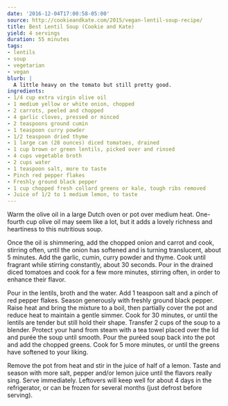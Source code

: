 ```yaml
---
date: '2016-12-04T17:00:58-05:00'
source: http://cookieandkate.com/2015/vegan-lentil-soup-recipe/
title: Best Lentil Soup (Cookie and Kate)
yield: 4 servings
duration: 55 minutes
tags:
- lentils
- soup
- vegetarian
- vegan
blurb: |
  A little heavy on the tomato but still pretty good.
ingredients:
- 1/4 cup extra virgin olive oil
- 1 medium yellow or white onion, chopped
- 2 carrots, peeled and chopped
- 4 garlic cloves, pressed or minced
- 2 teaspoons ground cumin
- 1 teaspoon curry powder
- 1/2 teaspoon dried thyme
- 1 large can (28 ounces) diced tomatoes, drained
- 1 cup brown or green lentils, picked over and rinsed
- 4 cups vegetable broth
- 2 cups water
- 1 teaspoon salt, more to taste
- Pinch red pepper flakes
- Freshly ground black pepper
- 1 cup chopped fresh collard greens or kale, tough ribs removed
- Juice of 1/2 to 1 medium lemon, to taste
---
```


Warm the olive oil in a large Dutch oven or pot over medium heat. One-fourth
cup olive oil may seem like a lot, but it adds a lovely richness and
heartiness to this nutritious soup.

Once the oil is shimmering, add the chopped onion and carrot and cook,
stirring often, until the onion has softened and is turning translucent,
about 5 minutes. Add the garlic, cumin, curry powder and thyme. Cook until
fragrant while stirring constantly, about 30 seconds. Pour in the drained
diced tomatoes and cook for a few more minutes, stirring often, in order to
enhance their flavor.

Pour in the lentils, broth and the water. Add 1 teaspoon salt and a pinch of
red pepper flakes. Season generously with freshly ground black pepper. Raise
heat and bring the mixture to a boil, then partially cover the pot and
reduce heat to maintain a gentle simmer. Cook for 30 minutes, or until the
lentils are tender but still hold their shape.  Transfer 2 cups of the soup
to a blender. Protect your hand from steam with a tea towel placed over the
lid and purée the soup until smooth. Pour the puréed soup back into the pot
and add the chopped greens. Cook for 5 more minutes, or until the greens
have softened to your liking.

Remove the pot from heat and stir in the juice of half of a lemon. Taste and
season with more salt, pepper and/or lemon juice until the flavors really
sing. Serve immediately. Leftovers will keep well for about 4 days in the
refrigerator, or can be frozen for several months (just defrost before
serving).
